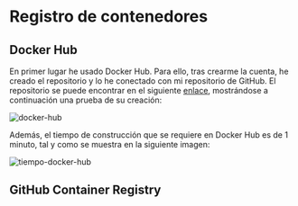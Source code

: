 # Registro de contenedores

## Docker Hub

En primer lugar he usado Docker Hub. Para ello, tras crearme la cuenta, he creado el repositorio y lo he conectado con mi repositorio de GitHub. El repositorio se puede encontrar en el siguiente [enlace](https://hub.docker.com/r/joseegc10/get-match), mostrándose a continuación una prueba de su creación:

![docker-hub](https://github.com/joseegc10/get-match/blob/master/docs/img/contenedores/docker-hub.png)

Además, el tiempo de construcción que se requiere en Docker Hub es de 1 minuto, tal y como se muestra en la siguiente imagen:

![tiempo-docker-hub](https://github.com/joseegc10/get-match/blob/master/docs/img/contenedores/tiempo-docker-hub.png)

## GitHub Container Registry